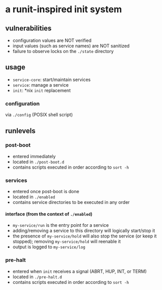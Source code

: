 # a runit-inspired init system
## vulnerabilities
- configuration values are NOT verified
- input values (such as service names) are NOT sanitized
- failure to observe locks on the `./state` directory

## usage
- `service-core`: start/maintain services
- `service`: manage a service
- `init`: \*nix `init` replacement

### configuration
via `./config` (POSIX shell script)

## runlevels
### post-boot
- entered immediately
- located in `./post-boot.d`
- contains scripts executed in order according to `sort -h`

### services
- entered once post-boot is done
- located in `./enabled`
- contains service directories to be executed in any order

#### interface (from the context of `./enabled`)
- `my-service/run` is the entry point for a service
- adding/removing a service to this directory will logically start/stop it
- the presence of `my-service/hold` will also stop the service (or keep it stopped); removing `my-service/hold` will reenable it
- output is logged to `my-service/log`

### pre-halt
- entered when `init` receives a signal (ABRT, HUP, INT, or TERM)
- located in `./pre-halt.d`
- contains scripts executed in order according to `sort -h`

